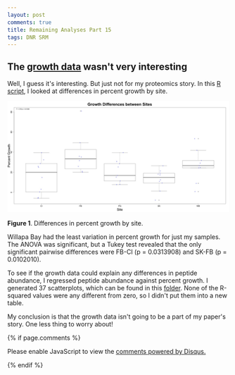 ```yaml
---
layout: post
comments: true
title: Remaining Analyses Part 15
tags: DNR SRM
---
```


## The [growth data](https://github.com/RobertsLab/project-oyster-oa/blob/master/data/DNR/2017-12-05-OysterGrowth.csv) wasn't very interesting

Well, I guess it's interesting. But just not for my proteomics story. In this [R script](https://github.com/RobertsLab/project-oyster-oa/blob/master/analyses/DNR_SRM_20170902/2017-11-15-Environmental-Data-and-Biomarker-Analyses/2017-12-19-Growth-Data-Analyses/2017-12-19-Growth-Data-Analyses.R), I looked at differences in percent growth by site.

![growth-boxplot](https://raw.githubusercontent.com/RobertsLab/project-oyster-oa/master/analyses/DNR_SRM_20170902/2017-11-15-Environmental-Data-and-Biomarker-Analyses/2017-12-19-Growth-Data-Analyses/2017-12-19-Growth-Differences-Between-Sites.jpeg)

**Figure 1**. Differences in percent growth by site.

Willapa Bay had the least variation in percent growth for just my samples. The ANOVA was significant, but a Tukey test revealed that the only significant pairwise differences were FB-CI (p = 0.0313908) and SK-FB (p = 0.0102010).

To see if the growth data could explain any differences in peptide abundance, I regressed peptide abundance against percent growth. I generated 37 scatterplots, which can be found in this [folder](https://github.com/RobertsLab/project-oyster-oa/tree/master/analyses/DNR_SRM_20170902/2017-11-15-Environmental-Data-and-Biomarker-Analyses/2017-12-19-Growth-Data-Analyses/2017-12-19-Peptide-Growth-Scatterplots). None of the R-squared values were any different from zero, so I didn't put them into a new table.

My conclusion is that the growth data isn't going to be a part of my paper's story. One less thing to worry about!

{% if page.comments %}

<div id="disqus_thread"></div>
<script>

/**
*  RECOMMENDED CONFIGURATION VARIABLES: EDIT AND UNCOMMENT THE SECTION BELOW TO INSERT DYNAMIC VALUES FROM YOUR PLATFORM OR CMS.
*  LEARN WHY DEFINING THESE VARIABLES IS IMPORTANT: https://disqus.com/admin/universalcode/#configuration-variables*/
/*
var disqus_config = function () {
this.page.url = PAGE_URL;  // Replace PAGE_URL with your page's canonical URL variable
this.page.identifier = PAGE_IDENTIFIER; // Replace PAGE_IDENTIFIER with your page's unique identifier variable
};
*/
(function() { // DON'T EDIT BELOW THIS LINE
var d = document, s = d.createElement('script');
s.src = 'https://the-responsible-grad-student.disqus.com/embed.js';
s.setAttribute('data-timestamp', +new Date());
(d.head || d.body).appendChild(s);
})();
</script>
<noscript>Please enable JavaScript to view the <a href="https://disqus.com/?ref_noscript">comments powered by Disqus.</a></noscript>

{% endif %}

<script id="dsq-count-scr" src="//the-responsible-grad-student.disqus.com/count.js" async></script>
